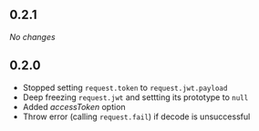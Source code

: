 0.2.1
-----
*No changes*

0.2.0
-----
  - Stopped setting `request.token` to `request.jwt.payload`
  - Deep freezing `request.jwt` and settting its prototype to `null`
  - Added *accessToken* option
  - Throw error (calling `request.fail`) if decode is unsuccessful